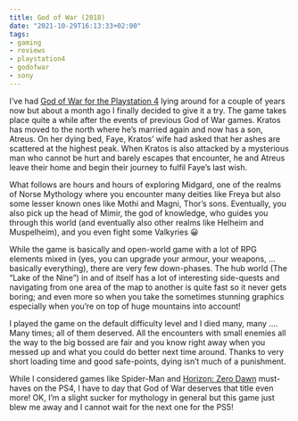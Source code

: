 ```yaml
---
title: God of War (2018)
date: "2021-10-29T16:13:33+02:00"
tags:
- gaming
- reviews
- playstation4
- godofwar
- sony
---
```


I’ve had [God of War for the Playstation 4](https://en.wikipedia.org/wiki/God_of_War_(2018_video_game)) lying around for a couple of years now but about a month ago I finally decided to give it a try. The game takes place quite a while after the events of previous God of War games. Kratos has moved to the north where he’s married again and now has a son, Atreus. On her dying bed, Faye, Kratos’ wife had asked that her ashes are scattered at the highest peak. When Kratos is also attacked by a mysterious man who cannot be hurt and barely escapes that encounter, he and Atreus leave their home and begin their journey to fulfil Faye’s last wish.

What follows are hours and hours of exploring Midgard, one of the realms of Norse Mythology where you encounter many deities like Freya but also some lesser known ones like Mothi and Magni, Thor’s sons. Eventually, you also pick up the head of Mimir, the god of knowledge, who guides you through this world (and eventually also other realms like Helheim and Muspelheim), and you even fight some Valkyries 😀

While the game is basically and open-world game with a lot of RPG elements mixed in (yes, you can upgrade your armour, your weapons, … basically everything), there are very few down-phases. The hub world (The “Lake of the Nine”) in and of itself has a lot of interesting side-quests and navigating from one area of the map to another is quite fast so it never gets boring; and even more so when you take the sometimes stunning graphics especially when you’re on top of huge mountains into account!

I played the game on the default difficulty level and I died many, many …. Many times; all of them deserved. All the encounters with small enemies all the way to the big bossed are fair and you know right away when you messed up and what you could do better next time around. Thanks to very short loading time and good safe-points, dying isn’t much of a punishment. 

While I considered games like Spider-Man and [Horizon: Zero Dawn](https://zerokspot.com/weblog/2018/12/16/horizon-zero-dawn/) must-haves on the PS4, I have to day that God of War deserves that title even more! OK, I’m a slight sucker for mythology in general but this game just blew me away and I cannot wait for the next one for the PS5!

